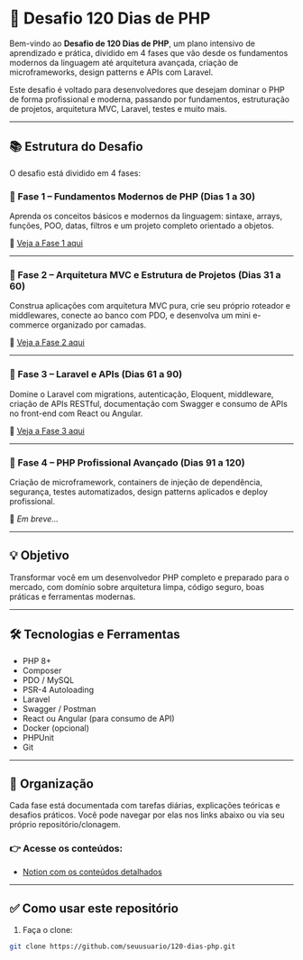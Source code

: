# 🚀 Desafio 120 Dias de PHP

Bem-vindo ao **Desafio de 120 Dias de PHP**, um plano intensivo de aprendizado e prática, dividido em 4 fases que vão desde os fundamentos modernos da linguagem até arquitetura avançada, criação de microframeworks, design patterns e APIs com Laravel.

Este desafio é voltado para desenvolvedores que desejam dominar o PHP de forma profissional e moderna, passando por fundamentos, estruturação de projetos, arquitetura MVC, Laravel, testes e muito mais.

---

## 📚 Estrutura do Desafio

O desafio está dividido em 4 fases:

### 🔹 Fase 1 – Fundamentos Modernos de PHP (Dias 1 a 30)
Aprenda os conceitos básicos e modernos da linguagem: sintaxe, arrays, funções, POO, datas, filtros e um projeto completo orientado a objetos.

📌 [Veja a Fase 1 aqui](#)

---

### 🔸 Fase 2 – Arquitetura MVC e Estrutura de Projetos (Dias 31 a 60)
Construa aplicações com arquitetura MVC pura, crie seu próprio roteador e middlewares, conecte ao banco com PDO, e desenvolva um mini e-commerce organizado por camadas.

📌 [Veja a Fase 2 aqui](#)

---

### 🔹 Fase 3 – Laravel e APIs (Dias 61 a 90)
Domine o Laravel com migrations, autenticação, Eloquent, middleware, criação de APIs RESTful, documentação com Swagger e consumo de APIs no front-end com React ou Angular.

📌 [Veja a Fase 3 aqui](#)

---

### 🔸 Fase 4 – PHP Profissional Avançado (Dias 91 a 120)
Criação de microframework, containers de injeção de dependência, segurança, testes automatizados, design patterns aplicados e deploy profissional.

📌 *Em breve...*

---

## 💡 Objetivo

Transformar você em um desenvolvedor PHP completo e preparado para o mercado, com domínio sobre arquitetura limpa, código seguro, boas práticas e ferramentas modernas.

---

## 🛠️ Tecnologias e Ferramentas

- PHP 8+
- Composer
- PDO / MySQL
- PSR-4 Autoloading
- Laravel
- Swagger / Postman
- React ou Angular (para consumo de API)
- Docker (opcional)
- PHPUnit
- Git

---

## 📂 Organização

Cada fase está documentada com tarefas diárias, explicações teóricas e desafios práticos. Você pode navegar por elas nos links abaixo ou via seu próprio repositório/clonagem.

### 👉 Acesse os conteúdos:

- [Notion com os conteúdos detalhados](https://www.notion.so/jairopinheiro/120-Dias-de-PHP-Puro-1d2c3c5acaa180ab97cbe5674e18615b?pvs=21)

---

## ✅ Como usar este repositório

1. Faça o clone:
```bash
git clone https://github.com/seuusuario/120-dias-php.git
